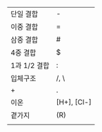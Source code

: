 
|           |             |
| --------- | ----------- |
| 단일 결합     | -           |
| 이중 결합     | =           |
| 삼중 결합     | #           |
| 4중 결합     | $           |
| 1과 1/2 결합 | :           |
| 입체구조      | /, \        |
| +         | .           |
| 이온        | [H+], [Cl-] |
| 곁가지       | (R)         |
|           |             |
	